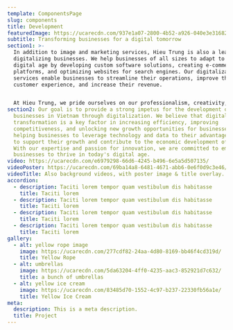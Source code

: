 ```yaml
---
template: ComponentsPage
slug: components
title: Development
featuredImage: https://ucarecdn.com/937e1a07-2800-4b52-a926-040e3e316828/
subtitle: Transforming businesses for a digital tomorrow
section1: >-
  In addition to image and marketing services, Hieu Trung is also a leader in
  digitalizing businesses. We help businesses of all sizes to adapt to the
  digital age by developing custom software solutions, creating e-commerce
  platforms, and optimizing websites for search engines. Our digitalization
  services enable businesses to streamline their operations, improve their
  customer experience, and increase their revenue.


  At Hieu Trung, we pride ourselves on our professionalism, creativity, and commitment to excellence. We strive to exceed our clients' expectations, delivering results that help them to achieve their business goals. Contact us today to learn more about how Hieu Trung can help your business succeed.
section2: Our goal is to provide a strong impetus for the development of
  businesses in Vietnam through digitalization. We believe that digital
  transformation is a key factor in increasing efficiency, improving
  competitiveness, and unlocking new growth opportunities for businesses. By
  helping businesses to leverage technology and data to their advantage, we aim
  to support their growth and contribute to the economic development of Vietnam.
  With our expertise and passion for innovation, we are committed to empowering
  businesses to thrive in today's digital age.
video: https://ucarecdn.com/e6979298-66d6-4245-b496-6e5a5d507135/
videoPoster: https://ucarecdn.com/69ba14a8-6481-4671-abb6-0e6f0d9c3e46/
videoTitle: Also background videos, with poster image & title overlay.
accordion:
  - description: Taciti lorem tempor quam vestibulum dis habitasse
    title: Taciti lorem
  - description: Taciti lorem tempor quam vestibulum dis habitasse
    title: Taciti lorem
  - description: Taciti lorem tempor quam vestibulum dis habitasse
    title: Taciti lorem
  - description: Taciti lorem tempor quam vestibulum dis habitasse
    title: Taciti lorem
gallery:
  - alt: yellow rope image
    image: https://ucarecdn.com/277cdf82-24aa-4d80-8169-bb46f4cd319d/
    title: Yellow Rope
  - alt: umbrellas
    image: https://ucarecdn.com/5da63204-4ff0-4235-aac3-852921d7c632/
    title: a bunch of umbrellas
  - alt: yellow ice cream
    image: https://ucarecdn.com/83485d70-1552-4c97-b237-22330fb56a1e/
    title: Yellow Ice Cream
meta:
  description: This is a meta description.
  title: Project
---
```

